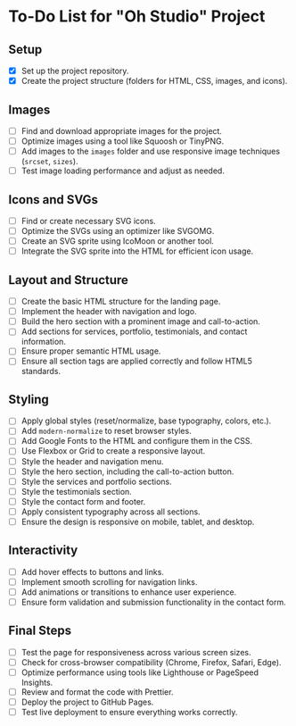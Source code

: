 # To-Do List for "Oh Studio" Project

## Setup

- [x] Set up the project repository.
- [x] Create the project structure (folders for HTML, CSS, images, and icons).

## Images

- [ ] Find and download appropriate images for the project.
- [ ] Optimize images using a tool like Squoosh or TinyPNG.
- [ ] Add images to the `images` folder and use responsive image techniques (`srcset`, `sizes`).
- [ ] Test image loading performance and adjust as needed.

## Icons and SVGs

- [ ] Find or create necessary SVG icons.
- [ ] Optimize the SVGs using an optimizer like SVGOMG.
- [ ] Create an SVG sprite using IcoMoon or another tool.
- [ ] Integrate the SVG sprite into the HTML for efficient icon usage.

## Layout and Structure

- [ ] Create the basic HTML structure for the landing page.
- [ ] Implement the header with navigation and logo.
- [ ] Build the hero section with a prominent image and call-to-action.
- [ ] Add sections for services, portfolio, testimonials, and contact information.
- [ ] Ensure proper semantic HTML usage.
- [ ] Ensure all section tags are applied correctly and follow HTML5 standards.

## Styling

- [ ] Apply global styles (reset/normalize, base typography, colors, etc.).
- [ ] Add `modern-normalize` to reset browser styles.
- [ ] Add Google Fonts to the HTML and configure them in the CSS.
- [ ] Use Flexbox or Grid to create a responsive layout.
- [ ] Style the header and navigation menu.
- [ ] Style the hero section, including the call-to-action button.
- [ ] Style the services and portfolio sections.
- [ ] Style the testimonials section.
- [ ] Style the contact form and footer.
- [ ] Apply consistent typography across all sections.
- [ ] Ensure the design is responsive on mobile, tablet, and desktop.

## Interactivity

- [ ] Add hover effects to buttons and links.
- [ ] Implement smooth scrolling for navigation links.
- [ ] Add animations or transitions to enhance user experience.
- [ ] Ensure form validation and submission functionality in the contact form.

## Final Steps

- [ ] Test the page for responsiveness across various screen sizes.
- [ ] Check for cross-browser compatibility (Chrome, Firefox, Safari, Edge).
- [ ] Optimize performance using tools like Lighthouse or PageSpeed Insights.
- [ ] Review and format the code with Prettier.
- [ ] Deploy the project to GitHub Pages.
- [ ] Test live deployment to ensure everything works correctly.
